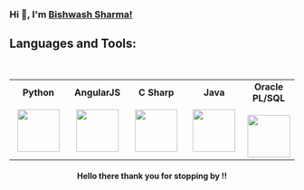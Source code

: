 ### Hi 👋,  I'm [Bishwash Sharma!](https://sharmabishwash.com.np/)

<p align="center">
<!-- <a href = "https://www.linkedin.com/in"><img src="https://github.com/mebinaya/mebinaya/blob/main/Icons/icons8-linkedin-48.png"/></a> -->
<a href = "https://twitter.com/bishwashsharmaa"></a>
<a href = "https://X.com/bishwashsharmaa"></a>
<a href = "https://www.instagram.com"></a>
<a href = "https://www.youtube.com"></a>
</p>

<!-- - 👀 Data Science -->

<!--[Download Resume](https://sharmabishwash.com.np/) -->

<!--![Bishwash's github stats](https://github-readme-stats.vercel.app/api?username=itsbishwas&count_private=true&show_icons=true&theme=radical)<a href="https://github.com/itsbishwas">[![Top Langs](https://github-readme-stats.vercel.app/api/top-langs/?username=itsbishwas&layout=compact&theme=dark)](https://github.com/itsbishwash)</a>

<a href="https://github.com/itsbishwas/github-readme-activity-graph"><img alt="Bishwash's Activity Graph" src="https://activity-graph.herokuapp.com/graph?username=itsbishwas&bg_color=0D1117&color=5BCDEC&line=5BCDEC&point=FFFFFF&hide_border=true" /></a> 
-->

## Languages and Tools:
<br/>
<center>
<table>
<tbody align="center">
   
<td align="center" width="25%">
<span><b><center>Python</center></b></span><br/> 
<img height=75px src="https://img.icons8.com/color/2x/python.png"> 
</td>

<td align="center" width="25%">
<span><b><center>AngularJS</center></b></span><br/> 
<img height=75px src="https://material.angularjs.org/latest/img/logo.svg"> 
</td>

<td align="center" width="25%">
<span><b><center>C Sharp</center></b></span><br/> 
<img height=75px src="https://seeklogo.com/images/C/c-sharp-c-logo-02F17714BA-seeklogo.com.png"> 
</td>
     
     
  <td align="center" width="25%">
<span><b><center>Java</center></b></span><br/> 
<img height=75px src="https://seeklogo.com/images/J/java-logo-7833D1D21A-seeklogo.com.png"> 
</td>
     
 <td align="center" width="25%">
<span><b><center>Oracle PL/SQL</center></b></span><br/> 
<img height=75px src="https://www.oracle.com/a/ocom/img/pl-sql.svg"> 
</td>
         

</tbody>
</table>

<!-- <img src="https://visitor-badge.glitch.me/badge?page_id=itsbishwas.itsbishwas" alt="Visitors Counter"> -->
    
#### <p align="center"> Hello there thank you for stopping by !! </p>

<!--     https://dev.to/mishmanners/how-to-enable-github-actions-on-your-profile-readme-for-a-contribution-graph-4l66 -->
<!--
<p align="center">
  <img src="https://github.com/itsbishwas/itsbishwas/raw/output/github-contribution-grid-snake.svg" alt="snake"></center>
</p>
-->
